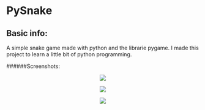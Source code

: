 # PySnake

## Basic info:

A simple snake game made with python and the librarie pygame. I made this project to learn a little bit of python programming.

######Screenshots:
<p align="center">
  <img src = "http://i.imgur.com/DLU9KHz.png"/>
</p>

<p align="center">
  <img src = "http://i.imgur.com/AJmmFw5.png"/>
</p>

<p align="center">
  <img src = "http://i.imgur.com/FXcQpGT.png"/>
</p>
